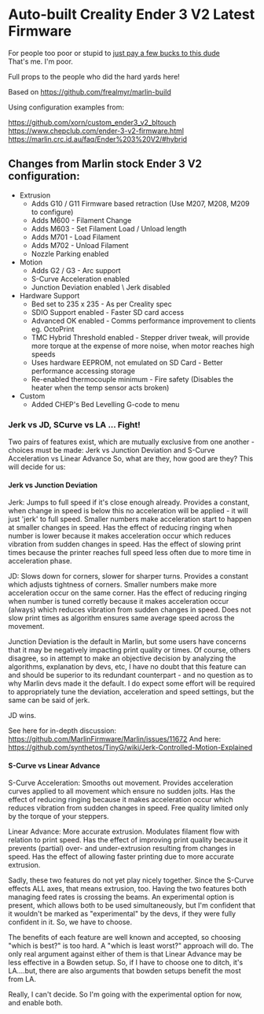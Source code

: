 # Auto-built Creality Ender 3 V2 Latest Firmware


For people too poor or stupid to [just pay a few bucks to this dude](https://marlin.crc.id.au/firmware/Ender%203%20V2%20-%20Stock/)  
That's me. I'm poor.  

Full props to the people who did the hard yards here!



Based on https://github.com/frealmyr/marlin-build


Using configuration examples from:

https://github.com/xorn/custom_ender3_v2_bltouch  
https://www.chepclub.com/ender-3-v2-firmware.html  
https://marlin.crc.id.au/faq/Ender%203%20V2/#hybrid


## Changes from Marlin stock Ender 3 V2 configuration:
- Extrusion
  - Adds G10 / G11 Firmware based retraction (Use M207, M208, M209 to configure)
  - Adds M600 - Filament Change
  - Adds M603 - Set Filament Load / Unload length
  - Adds M701 - Load Filament
  - Adds M702 - Unload Filament
  - Nozzle Parking enabled
- Motion
  - Adds G2 / G3 - Arc support
  - S-Curve Acceleration enabled
  - Junction Deviation enabled \ Jerk disabled
- Hardware Support
  - Bed set to 235 x 235 - As per Creality spec
  - SDIO Support enabled - Faster SD card access
  - Advanced OK enabled - Comms performance improvement to clients eg. OctoPrint
  - TMC Hybrid Threshold enabled - Stepper driver tweak, will provide more torque at the expense of more noise, when motor reaches high speeds
  - Uses hardware EEPROM, not emulated on SD Card - Better performance accessing storage
  - Re-enabled thermocouple minimum - Fire safety (Disables the heater when the temp sensor acts broken)
- Custom
  - Added CHEP's Bed Levelling G-code to menu


### Jerk vs JD, SCurve vs LA ... Fight!

Two pairs of features exist, which are mutually exclusive from one another - choices must be made: Jerk vs Junction Deviation and S-Curve Acceleration vs Linear Advance
So, what are they, how good are they? This will decide for us:


#### Jerk vs Junction Deviation

Jerk: Jumps to full speed if it's close enough already. 
Provides a constant, when change in speed is below this no acceleration will be applied - it will just 'jerk' to full speed. Smaller numbers make acceleration start to happen at smaller changes in speed.
Has the effect of reducing ringing when number is lower because it makes acceleration occur which reduces vibration from sudden changes in speed.
Has the effect of slowing print times because the printer reaches full speed less often due to more time in acceleration phase.

JD: Slows down for corners, slower for sharper turns. 
Provides a constant which adjusts tightness of corners. Smaller numbers make more acceleration occur on the same corner.
Has the effect of reducing ringing when number is tuned corretly because it makes acceleration occur (always) which reduces vibration from sudden changes in speed.
Does not slow print times as algorithm ensures same average speed across the movement.

Junction Deviation is the default in Marlin, but some users have concerns that it may be negatively impacting print quality or times. Of course, others disagree, so in attempt to make an objective decision by analyzing the algorithms, explanation by devs, etc, I have no doubt that this feature can and should be superior to its redundant counterpart - and no question as to why Marlin devs made it the default. I do expect some effort will be required to appropriately tune the deviation, acceleration and speed settings, but the same can be said of jerk.

JD wins. 

See here for in-depth discussion: https://github.com/MarlinFirmware/Marlin/issues/11672
And here: https://github.com/synthetos/TinyG/wiki/Jerk-Controlled-Motion-Explained


#### S-Curve vs Linear Advance

S-Curve Acceleration: Smooths out movement.
Provides acceleration curves applied to all movement which ensure no sudden jolts.
Has the effect of reducing ringing because it makes acceleration occur which reduces vibration from sudden changes in speed.
Free quality limited only by the torque of your steppers.


Linear Advance: More accurate extrusion.
Modulates filament flow with relation to print speed.
Has the effect of improving print quality because it prevents (partial) over- and under-extrusion resulting from changes in speed.
Has the effect of allowing faster printing due to more accurate extrusion.

Sadly, these two features do not yet play nicely together. Since the S-Curve effects ALL axes, that means extrusion, too. Having the two features both managing feed rates is crossing the beams.
An experimental option is present, which allows both to be used simultaneously, but I'm confident that it wouldn't be marked as "experimental" by the devs, if they were fully confident in it. So, we have to choose.

The benefits of each feature are well known and accepted, so choosing "which is best?" is too hard. A "which is least worst?" approach will do. The only real argument against either of them is that Linear Advance may be less effective in a Bowden setup. So, if I have to choose one to ditch, it's LA....but, there are also arguments that bowden setups benefit the most from LA.

Really, I can't decide. So I'm going with the experimental option for now, and enable both.
